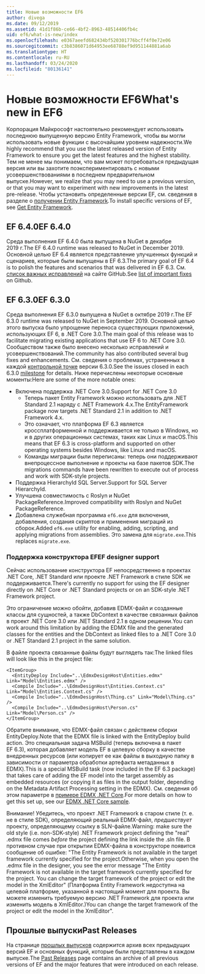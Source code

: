 ```yaml
---
title: Новые возможности EF6
author: divega
ms.date: 09/12/2019
ms.assetid: 41d1f86b-ce66-4bf2-8963-48514406fb4c
uid: ef6/what-is-new/index
ms.openlocfilehash: e0367aeefd682434bf520301776bcff4f0e72e06
ms.sourcegitcommit: c3b8386071d64953ee68788ef9d951144881a6ab
ms.translationtype: HT
ms.contentlocale: ru-RU
ms.lasthandoff: 03/24/2020
ms.locfileid: "80136141"
---
```

# <a name="whats-new-in-ef6"></a><span data-ttu-id="67453-102">Новые возможности EF6</span><span class="sxs-lookup"><span data-stu-id="67453-102">What's new in EF6</span></span>

<span data-ttu-id="67453-103">Корпорация Майкрософт настоятельно рекомендует использовать последнюю выпущенную версию Entity Framework, чтобы вы могли использовать новые функции с высочайшим уровнем надежности.</span><span class="sxs-lookup"><span data-stu-id="67453-103">We highly recommend that you use the latest released version of Entity Framework to ensure you get the latest features and the highest stability.</span></span>
<span data-ttu-id="67453-104">Тем не менее мы понимаем, что вам может потребоваться предыдущая версия или вы захотите поэкспериментировать с новыми усовершенствованиями в последнем предварительном выпуске.</span><span class="sxs-lookup"><span data-stu-id="67453-104">However, we realize that you may need to use a previous version, or that you may want to experiment with new improvements in the latest pre-release.</span></span>
<span data-ttu-id="67453-105">Чтобы установить определенные версии EF, см. сведения в разделе о [получении Entity Framework](~/ef6/fundamentals/install.md).</span><span class="sxs-lookup"><span data-stu-id="67453-105">To install specific versions of EF, see [Get Entity Framework](~/ef6/fundamentals/install.md).</span></span>

## <a name="ef-640"></a><span data-ttu-id="67453-106">EF 6.4.0</span><span class="sxs-lookup"><span data-stu-id="67453-106">EF 6.4.0</span></span>

<span data-ttu-id="67453-107">Среда выполнения EF 6.4.0 была выпущена в NuGet в декабре 2019 г.</span><span class="sxs-lookup"><span data-stu-id="67453-107">The EF 6.4.0 runtime was released to NuGet in December  2019.</span></span> <span data-ttu-id="67453-108">Основной целью EF 6.4 является представление улучшенных функций и сценариев, которые были выпущены в EF 6.3.</span><span class="sxs-lookup"><span data-stu-id="67453-108">The primary goal of EF 6.4 is to polish the features and scenarios that was delivered in EF 6.3.</span></span> <span data-ttu-id="67453-109">См. [список важных исправлений](https://github.com/dotnet/ef6/milestone/14?closed=1) на сайте GitHub.</span><span class="sxs-lookup"><span data-stu-id="67453-109">See [list of important fixes](https://github.com/dotnet/ef6/milestone/14?closed=1) on Github.</span></span>

## <a name="ef-630"></a><span data-ttu-id="67453-110">EF 6.3.0</span><span class="sxs-lookup"><span data-stu-id="67453-110">EF 6.3.0</span></span>

<span data-ttu-id="67453-111">Среда выполнения EF 6.3.0 выпущена в NuGet в октябре 2019 г.</span><span class="sxs-lookup"><span data-stu-id="67453-111">The EF 6.3.0 runtime was released to NuGet in September 2019.</span></span> <span data-ttu-id="67453-112">Основной целью этого выпуска было упрощение переноса существующих приложений, использующих EF 6, в .NET Core 3.0.</span><span class="sxs-lookup"><span data-stu-id="67453-112">The main goal of this release was to facilitate migrating existing applications that use EF 6 to .NET Core 3.0.</span></span> <span data-ttu-id="67453-113">Сообществом также было внесено несколько исправлений и усовершенствований.</span><span class="sxs-lookup"><span data-stu-id="67453-113">The community has also contributed several bug fixes and enhancements.</span></span> <span data-ttu-id="67453-114">См. сведения о проблемах, устраненных в каждой [контрольной точке](https://github.com/aspnet/EntityFramework6/milestones?state=closed) версии 6.3.0.</span><span class="sxs-lookup"><span data-stu-id="67453-114">See the issues closed in each 6.3.0 [milestone](https://github.com/aspnet/EntityFramework6/milestones?state=closed) for details.</span></span> <span data-ttu-id="67453-115">Ниже перечислены некоторые основные моменты:</span><span class="sxs-lookup"><span data-stu-id="67453-115">Here are some of the more notable ones:</span></span>

- <span data-ttu-id="67453-116">Включена поддержка .NET Core 3.0.</span><span class="sxs-lookup"><span data-stu-id="67453-116">Support for .NET Core 3.0</span></span>
  - <span data-ttu-id="67453-117">Теперь пакет Entity Framework можно использовать для .NET Standard 2.1 наряду с .NET Framework 4.x.</span><span class="sxs-lookup"><span data-stu-id="67453-117">The EntityFramework package now targets .NET Standard 2.1 in addition to .NET Framework 4.x.</span></span>
  - <span data-ttu-id="67453-118">Это означает, что платформа EF 6.3 является кроссплатформенной и поддерживается не только в Windows, но и в других операционных системах, таких как Linux и macOS.</span><span class="sxs-lookup"><span data-stu-id="67453-118">This means that EF 6.3 is cross-platform and supported on other operating systems besides Windows, like Linux and macOS.</span></span>
  - <span data-ttu-id="67453-119">Команды миграции были переписаны: теперь они поддерживают внепроцессное выполнение и проекты на базе пакетов SDK.</span><span class="sxs-lookup"><span data-stu-id="67453-119">The migrations commands have been rewritten to execute out of process and work with SDK-style projects.</span></span>
- <span data-ttu-id="67453-120">Поддержка HierarchyId SQL Server.</span><span class="sxs-lookup"><span data-stu-id="67453-120">Support for SQL Server HierarchyId.</span></span>
- <span data-ttu-id="67453-121">Улучшена совместимость с Roslyn и NuGet PackageReference.</span><span class="sxs-lookup"><span data-stu-id="67453-121">Improved compatibility with Roslyn and NuGet PackageReference.</span></span>
- <span data-ttu-id="67453-122">Добавлена служебная программа `ef6.exe` для включения, добавления, создания скриптов и применения миграций из сборок.</span><span class="sxs-lookup"><span data-stu-id="67453-122">Added `ef6.exe` utility for enabling, adding, scripting, and applying migrations from assemblies.</span></span> <span data-ttu-id="67453-123">Это замена для `migrate.exe`.</span><span class="sxs-lookup"><span data-stu-id="67453-123">This replaces `migrate.exe`.</span></span>

### <a name="ef-designer-support"></a><span data-ttu-id="67453-124">Поддержка конструктора EF</span><span class="sxs-lookup"><span data-stu-id="67453-124">EF designer support</span></span>

<span data-ttu-id="67453-125">Сейчас использование конструктора EF непосредственно в проектах .NET Core, .NET Standard или проекте .NET Framework в стиле SDK не поддерживается.</span><span class="sxs-lookup"><span data-stu-id="67453-125">There's currently no support for using the EF designer directly on .NET Core or .NET Standard projects or on an SDK-style .NET Framework project.</span></span> 

<span data-ttu-id="67453-126">Это ограничение можно обойти, добавив EDMX-файл и созданные классы для сущностей, а также DbContext в качестве связанных файлов в проект .NET Core 3.0 или .NET Standard 2.1 в одном решении.</span><span class="sxs-lookup"><span data-stu-id="67453-126">You can work around this limitation by adding the EDMX file and the generated classes for the entities and the DbContext as linked files to a .NET Core 3.0 or .NET Standard 2.1 project in the same solution.</span></span>

<span data-ttu-id="67453-127">В файле проекта связанные файлы будут выглядеть так:</span><span class="sxs-lookup"><span data-stu-id="67453-127">The linked files will look like this in the project file:</span></span>

``` csproj 
<ItemGroup>
  <EntityDeploy Include="..\EdmxDesignHost\Entities.edmx" Link="Model\Entities.edmx" />
  <Compile Include="..\EdmxDesignHost\Entities.Context.cs" Link="Model\Entities.Context.cs" />
  <Compile Include="..\EdmxDesignHost\Thing.cs" Link="Model\Thing.cs" />
  <Compile Include="..\EdmxDesignHost\Person.cs" Link="Model\Person.cs" />
</ItemGroup>
```

<span data-ttu-id="67453-128">Обратите внимание, что EDMX-файл связан с действием сборки EntityDeploy.</span><span class="sxs-lookup"><span data-stu-id="67453-128">Note that the EDMX file is linked with the EntityDeploy build action.</span></span> <span data-ttu-id="67453-129">Это специальная задача MSBuild (теперь включена в пакет EF 6.3), которая добавляет модель EF в целевую сборку в качестве внедренных ресурсов (или копирует ее как файлы в выходную папку в зависимости от параметра обработки артефакта метаданных в EDMX).</span><span class="sxs-lookup"><span data-stu-id="67453-129">This is a special MSBuild task (now included in the EF 6.3 package) that takes care of adding the EF model into the target assembly as embedded resources (or copying it as files in the output folder, depending on the Metadata Artifact Processing setting in the EDMX).</span></span> <span data-ttu-id="67453-130">См. сведения об этом параметре в [примере EDMX .NET Core](https://aka.ms/EdmxDotNetCoreSample).</span><span class="sxs-lookup"><span data-stu-id="67453-130">For more details on how to get this set up, see our [EDMX .NET Core sample](https://aka.ms/EdmxDotNetCoreSample).</span></span>

<span data-ttu-id="67453-131">Внимание! Убедитесь, что проект .NET Framework в старом стиле (т. е. не в стиле SDK), определяющий реальный EDMX-файл, _предшествует_ проекту, определяющему ссылку в SLN-файле.</span><span class="sxs-lookup"><span data-stu-id="67453-131">Warning: make sure the old style (i.e. non-SDK-style) .NET Framework project defining the "real" .edmx file comes _before_ the project defining the link inside the .sln file.</span></span> <span data-ttu-id="67453-132">В противном случае при открытии EDMX-файла в конструкторе появится сообщение об ошибке: "The Entity Framework is not available in the target framework currently specified for the project.</span><span class="sxs-lookup"><span data-stu-id="67453-132">Otherwise, when you open the .edmx file in the designer, you see the error message "The Entity Framework is not available in the target framework currently specified for the project.</span></span> <span data-ttu-id="67453-133">You can change the target framework of the project or edit the model in the XmlEditor" (Платформа Entity Framework недоступна на целевой платформе, указанной в настоящий момент для проекта. Вы можете изменить требуемую версию .NET Framework для проекта или изменить модель в XmlEditor.)</span><span class="sxs-lookup"><span data-stu-id="67453-133">You can change the target framework of the project or edit the model in the XmlEditor".</span></span>

## <a name="past-releases"></a><span data-ttu-id="67453-134">Прошлые выпуски</span><span class="sxs-lookup"><span data-stu-id="67453-134">Past Releases</span></span>

<span data-ttu-id="67453-135">На странице [прошлых выпусков](past-releases.md) содержится архив всех предыдущих версий EF и основных функций, которые были представлены в каждом выпуске.</span><span class="sxs-lookup"><span data-stu-id="67453-135">The [Past Releases](past-releases.md) page contains an archive of all previous versions of EF and the major features that were introduced on each release.</span></span>
